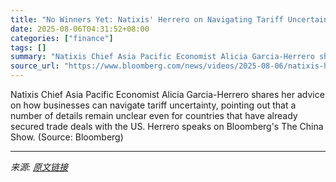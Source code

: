 ```yaml
---
title: "No Winners Yet: Natixis' Herrero on Navigating Tariff Uncertainty"
date: 2025-08-06T04:31:52+08:00
categories: ["finance"]
tags: []
summary: "Natixis Chief Asia Pacific Economist Alicia Garcia-Herrero shares her advice on how businesses can navigate tariff uncertainty, pointing out that a number of details remain unclear even for countries "
source_url: "https://www.bloomberg.com/news/videos/2025-08-06/natixis-herrero-on-navigating-tariff-uncertainty-video"
---
```


Natixis Chief Asia Pacific Economist Alicia Garcia-Herrero shares her advice on how businesses can navigate tariff uncertainty, pointing out that a number of details remain unclear even for countries that have already secured trade deals with the US. Herrero speaks on Bloomberg's The China Show. (Source: Bloomberg)

---

*来源: [原文链接](https://www.bloomberg.com/news/videos/2025-08-06/natixis-herrero-on-navigating-tariff-uncertainty-video)*

